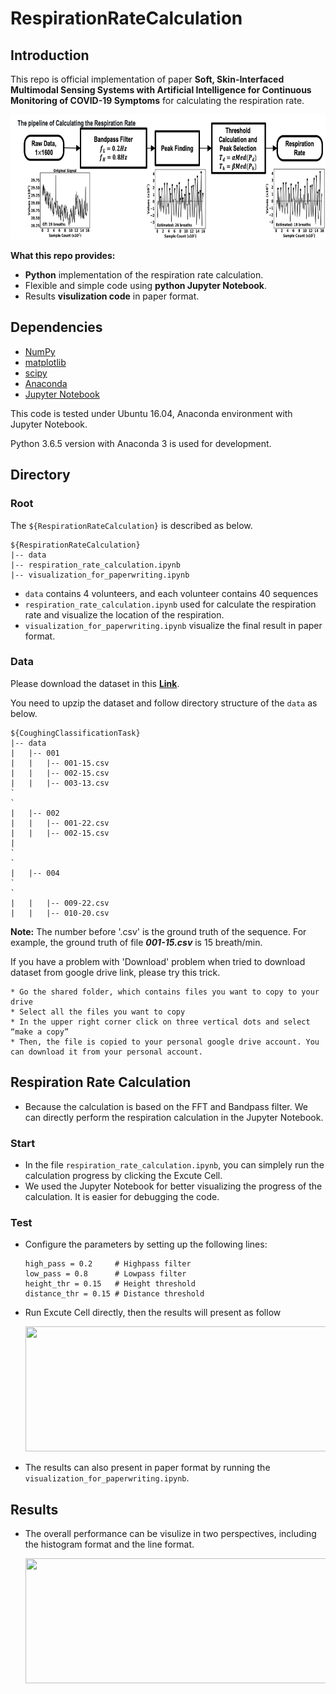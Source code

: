 # RespirationRateCalculation

## Introduction

This repo is official implementation of paper **Soft, Skin-Interfaced Multimodal Sensing Systems with Artificial Intelligence for Continuous Monitoring of COVID-19 Symptoms** for calculating the respiration rate. 

<p align="center">
<img src="assets/framework.png" width="800" height="200">
</p>

**What this repo provides:**
* **Python** implementation of the respiration rate calculation.
* Flexible and simple code using **python Jupyter Notebook**.
* Results **visulization code** in paper format.

## Dependencies
* [NumPy](https://numpy.org/)
* [matplotlib](https://matplotlib.org/)
* [scipy](https://scipy.org/)
* [Anaconda](https://www.anaconda.com/)
* [Jupyter Notebook](https://jupyter.org/)

This code is tested under Ubuntu 16.04, Anaconda environment with Jupyter Notebook.

Python 3.6.5 version with Anaconda 3 is used for development.

## Directory

### Root
The `${RespirationRateCalculation}` is described as below.
```
${RespirationRateCalculation}
|-- data
|-- respiration_rate_calculation.ipynb
|-- visualization_for_paperwriting.ipynb
```
* `data` contains 4 volunteers, and each volunteer contains 40 sequences
* `respiration_rate_calculation.ipynb` used for calculate the respiration rate and visualize the location of the respiration.
* `visualization_for_paperwriting.ipynb` visualize the final result in paper format.
  
### Data
Please download the dataset in this **[Link](https://drive.google.com/file/d/1ix3B3JSplSp7fisazam-z7pNxlM7tyVL/view?usp=sharing)**. 

You need to upzip the dataset and follow directory structure of the `data` as below.
```
${CoughingClassificationTask}
|-- data
|   |-- 001
|   |   |-- 001-15.csv
|   |   |-- 002-15.csv
|   |   |-- 003-13.csv
`
`
|   |-- 002
|   |   |-- 001-22.csv
|   |   |-- 002-15.csv
|
`
`
|   |-- 004
`
`
|   |   |-- 009-22.csv
|   |   |-- 010-20.csv
```

**Note:** The number before '.csv' is the ground truth of the sequence. For example, the ground truth of file ***001-15.csv*** is 15 breath/min. 

If you have a problem with 'Download' problem when tried to download dataset from google drive link, please try this trick.  
```  
* Go the shared folder, which contains files you want to copy to your drive  
* Select all the files you want to copy  
* In the upper right corner click on three vertical dots and select “make a copy”  
* Then, the file is copied to your personal google drive account. You can download it from your personal account.  
```  

## Respiration Rate Calculation
* Because the calculation is based on the FFT and Bandpass filter. We can directly perform the respiration calculation in the Jupyter Notebook. 

### Start
* In the file `respiration_rate_calculation.ipynb`, you can simplely run the calculation progress by clicking the Excute Cell. 
* We used the Jupyter Notebook for better visualizing the progress of the calculation. It is easier for debugging the code.  

### Test
* Configure the parameters by setting up the following lines:
    ```python3
    high_pass = 0.2     # Highpass filter 
    low_pass = 0.8      # Lowpass filter
    height_thr = 0.15   # Height threshold
    distance_thr = 0.15 # Distance threshold
   ```
* Run Excute Cell directly, then the results will present as follow
  <p align="center">
  <img src="assets/results.png" width="500" height="200">
  </p>
* The results can also present in paper format by running the `visualization_for_paperwriting.ipynb`.
    

## Results
* The overall performance can be visulize in two perspectives, including the histogram format and the line format. 
  <p align="center">
  <img src="assets/all_results.png" width="500" height="200">
  </p>
